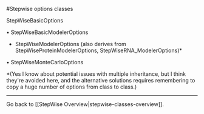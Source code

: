 #Stepwise options classes

StepWiseBasicOptions

 • StepWiseBasicModelerOptions
   - StepWiseModelerOptions (also derives from StepWiseProteinModelerOptions, StepWiseRNA_ModelerOptions)*

 • StepWiseMonteCarloOptions

*(Yes I know about potential issues with multiple inheritance, but I think they're avoided here, and the alternative solutions requires remembering to copy a huge number of options from class to class.)

---
Go back to [[StepWise Overview|stepwise-classes-overview]].
